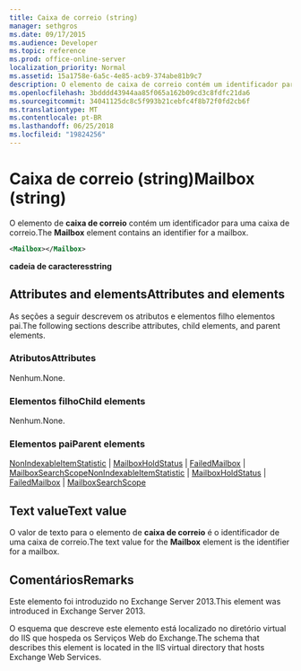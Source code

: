 ```yaml
---
title: Caixa de correio (string)
manager: sethgros
ms.date: 09/17/2015
ms.audience: Developer
ms.topic: reference
ms.prod: office-online-server
localization_priority: Normal
ms.assetid: 15a1758e-6a5c-4e85-acb9-374abe81b9c7
description: O elemento de caixa de correio contém um identificador para uma caixa de correio.
ms.openlocfilehash: 3bdddd43944aa85f065a162b09cd3c8fdfc21da6
ms.sourcegitcommit: 34041125dc8c5f993b21cebfc4f8b72f0fd2cb6f
ms.translationtype: MT
ms.contentlocale: pt-BR
ms.lasthandoff: 06/25/2018
ms.locfileid: "19824256"
---
```

# <a name="mailbox-string"></a><span data-ttu-id="698b6-103">Caixa de correio (string)</span><span class="sxs-lookup"><span data-stu-id="698b6-103">Mailbox (string)</span></span>

<span data-ttu-id="698b6-104">O elemento de **caixa de correio** contém um identificador para uma caixa de correio.</span><span class="sxs-lookup"><span data-stu-id="698b6-104">The **Mailbox** element contains an identifier for a mailbox.</span></span> 
  
```XML
<Mailbox></Mailbox>
```

<span data-ttu-id="698b6-105">**cadeia de caracteres**</span><span class="sxs-lookup"><span data-stu-id="698b6-105">**string**</span></span>

## <a name="attributes-and-elements"></a><span data-ttu-id="698b6-106">Attributes and elements</span><span class="sxs-lookup"><span data-stu-id="698b6-106">Attributes and elements</span></span>

<span data-ttu-id="698b6-107">As seções a seguir descrevem os atributos e elementos filho elementos pai.</span><span class="sxs-lookup"><span data-stu-id="698b6-107">The following sections describe attributes, child elements, and parent elements.</span></span>
  
### <a name="attributes"></a><span data-ttu-id="698b6-108">Atributos</span><span class="sxs-lookup"><span data-stu-id="698b6-108">Attributes</span></span>

<span data-ttu-id="698b6-109">Nenhum.</span><span class="sxs-lookup"><span data-stu-id="698b6-109">None.</span></span>
  
### <a name="child-elements"></a><span data-ttu-id="698b6-110">Elementos filho</span><span class="sxs-lookup"><span data-stu-id="698b6-110">Child elements</span></span>

<span data-ttu-id="698b6-111">Nenhum.</span><span class="sxs-lookup"><span data-stu-id="698b6-111">None.</span></span>
  
### <a name="parent-elements"></a><span data-ttu-id="698b6-112">Elementos pai</span><span class="sxs-lookup"><span data-stu-id="698b6-112">Parent elements</span></span>

<span data-ttu-id="698b6-113">[NonIndexableItemStatistic](nonindexableitemstatistic.md) | [MailboxHoldStatus](mailboxholdstatus.md) | [FailedMailbox](failedmailbox.md) | [MailboxSearchScope](mailboxsearchscope.md)</span><span class="sxs-lookup"><span data-stu-id="698b6-113">[NonIndexableItemStatistic](nonindexableitemstatistic.md) | [MailboxHoldStatus](mailboxholdstatus.md) | [FailedMailbox](failedmailbox.md) | [MailboxSearchScope](mailboxsearchscope.md)</span></span>
  
## <a name="text-value"></a><span data-ttu-id="698b6-114">Text value</span><span class="sxs-lookup"><span data-stu-id="698b6-114">Text value</span></span>

<span data-ttu-id="698b6-115">O valor de texto para o elemento de **caixa de correio** é o identificador de uma caixa de correio.</span><span class="sxs-lookup"><span data-stu-id="698b6-115">The text value for the **Mailbox** element is the identifier for a mailbox.</span></span> 
  
## <a name="remarks"></a><span data-ttu-id="698b6-116">Comentários</span><span class="sxs-lookup"><span data-stu-id="698b6-116">Remarks</span></span>

<span data-ttu-id="698b6-117">Este elemento foi introduzido no Exchange Server 2013.</span><span class="sxs-lookup"><span data-stu-id="698b6-117">This element was introduced in Exchange Server 2013.</span></span>
  
<span data-ttu-id="698b6-118">O esquema que descreve este elemento está localizado no diretório virtual do IIS que hospeda os Serviços Web do Exchange.</span><span class="sxs-lookup"><span data-stu-id="698b6-118">The schema that describes this element is located in the IIS virtual directory that hosts Exchange Web Services.</span></span>
  

